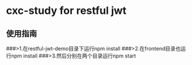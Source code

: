 # cxc-study for restful jwt
## 使用指南
###>1.在restful-jwt-demo目录下运行npm install
###>2.在frontend目录也运行npm install
###>3.然后分别在两个目录运行npm start
